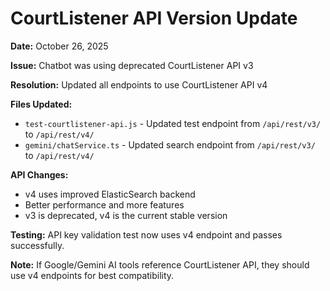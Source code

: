 # CourtListener API Version Update

**Date:** October 26, 2025

**Issue:** Chatbot was using deprecated CourtListener API v3

**Resolution:** Updated all endpoints to use CourtListener API v4

**Files Updated:**
- `test-courtlistener-api.js` - Updated test endpoint from `/api/rest/v3/` to `/api/rest/v4/`
- `gemini/chatService.ts` - Updated search endpoint from `/api/rest/v3/` to `/api/rest/v4/`

**API Changes:**
- v4 uses improved ElasticSearch backend
- Better performance and more features
- v3 is deprecated, v4 is the current stable version

**Testing:** API key validation test now uses v4 endpoint and passes successfully.

**Note:** If Google/Gemini AI tools reference CourtListener API, they should use v4 endpoints for best compatibility.
